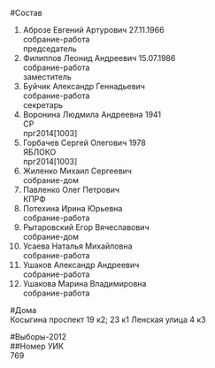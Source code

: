 #Состав  
1. Аброзе Евгений Артурович 27.11.1966  
    собрание-работа  
    председатель  
2. Филиппов Леонид Андреевич 15.07.1986  
    собрание-работа  
    заместитель  
3. Буйчик Александр Геннадьевич  
    собрание-работа  
    секретарь  
4. Воронина Людмила Андреевна 1941  
    СР  
    прг2014[1003]  
5. Горбачев Сергей Олегович 1978  
    ЯБЛОКО  
    прг2014[1003]  
6. Жиленко Михаил Сергеевич  
    собрание-дом  
7. Павленко Олег Петрович  
    КПРФ  
8. Потехина Ирина Юрьевна  
    собрание-работа  
9. Рытаровский Егор Вячеславович  
    собрание-дом  
10. Усаева Наталья Михайловна  
    собрание-работа  
11. Ушаков Александр Андреевич  
    собрание-работа  
12. Ушакова Марина Владимировна  
    собрание-работа  
  
#Дома  
Косыгина проспект 19 к2; 23 к1 Ленская улица 4 к3  
  
#Выборы-2012  
##Номер УИК  
769  

